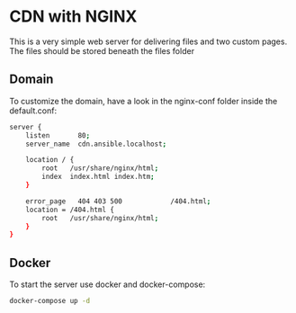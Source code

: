 # CDN with NGINX

This is a very simple web server for delivering files and two custom pages. The files should be stored beneath the files folder

## Domain

To customize the domain, have a look in the nginx-conf folder inside the default.conf:

```bash
server {
    listen       80;
    server_name  cdn.ansible.localhost;

    location / {
        root   /usr/share/nginx/html;
        index  index.html index.htm;
    }

    error_page   404 403 500            /404.html;
    location = /404.html {
        root   /usr/share/nginx/html;
    }
}
```

## Docker

To start the server use docker and docker-compose:

```bash
docker-compose up -d
```
